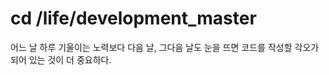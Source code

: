 # cd /life/development_master
어느 날 하루 기울이는 노력보다 다음 날, 그다음 날도 눈을 뜨면 코드를 작성할 각오가 되어 있는 것이 더 중요하다.  

[repository]: https://github.com/rundocs/jekyll-rtd-theme
[rubygem]: https://rubygems.org/gems/jekyll-rtd-theme
[cdn]: https://cdn.jsdelivr.net/gh/rundocs/jekyll-rtd-theme/
[codefactor]: https://www.codefactor.io/repository/github/rundocs/jekyll-rtd-theme
[gitter]: https://gitter.im/rundocs/jekyll-rtd-theme?utm_source=badge&utm_medium=badge&utm_campaign=pr-badge&utm_content=badge
